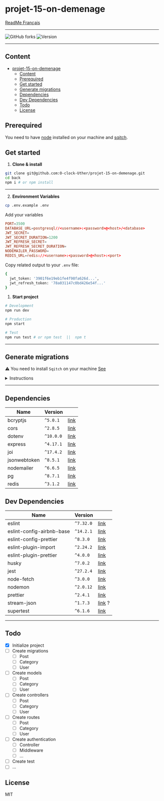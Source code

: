 # projet-15-on-demenage

[ReadMe Français](https://github.com/O-clock-Uther/projet-15-on-demenage/blob/back/back/README-FR.md) <!--link to modify-->

---

![GitHub forks](https://img.shields.io/github/forks/GermainMichaud/blog-api?style=flat-square)
![Version](https://img.shields.io/github/package-json/v/GermainMichaud/blog-api?style=flat-square)

---

## Content

- [projet-15-on-demenage](#projet-15-on-demenage)
  - [Content](#content)
  - [Prerequired](#prerequired)
  - [Get started](#get-started)
  - [Generate migrations](#generate-migrations)
  - [Dependencies](#dependencies)
  - [Dev Dependencies](#dev-dependencies)
  - [Todo](#todo)
  - [License](#license)

## Prerequired

You need to have [node](http://nodejs.org) installed on your machine and [sqitch](https://sqitch.org).

## Get started

1. **Clone & install**

```zsh
git clone git@github.com:O-clock-Uther/projet-15-on-demenage.git
cd back
npm i # or npm install
```

---

2. **Environment Variables**

```bash
cp .env.example .env
```

Add your variables

```conf
PORT=3500
DATABASE_URL=postgresql//<username>:<password>@<host>/<database>
JWT_SECRET=
JWT_SECRET_DURATION=1200
JWT_REFRESH_SECRET=
JWT_REFRESH_SECRET_DURATION=
NODEMAILER_PASSWORD=
REDIS_URL=redis://<username>:<password>@<host>:<port>
```

Copy related output to your `.env` file:

```bash
{
  jwt_token: '3901f6e19eb1fe4f98fa626d...',
  jwt_refresh_token: '78a031147c0bd426e54f...'
}
```

1. **Start project**

```bash
# Development
npm run dev

# Production
npm start

# Test
npm run test # or npm test  ||  npm t
```

---

## Generate migrations

:warning: You need to install `Sqitch` on your machine [See](https://sqitch.org/download/)

<details>

<summary>Instructions</summary>

1. Initialize new Sqitch app

```bash
sqitch init <app_name> --target db:pg:<database> --engine pg --top-dir migrations
```

2. Add a migration

```bash
sqitch add <migration_name> -m "your_commit_message"
```

3. Write you migration

```
- migrations
  - deploy
    - <migration_name>.sql
  - revert
    - <migration_name>.sql
  - verify
    - <migration_name>.sql
```

4. Execute migration

**Deploy:**

`sqitch deploy`

**Verify:**

`sqitch verify`

**Revert:**

`sqitch revert`

> For revert one step back: `sqitch revert HEAD^1`

</details>

---

## Dependencies

| Name         | Version   |                                                |
| ------------ | --------- | ---------------------------------------------- |
| bcryptjs     | `^5.0.1`  | [link](https://npmjs.org/package/bcrypt)       |
| cors         | `^2.8.5`  | [link](https://npmjs.org/package/cors)         |
| dotenv       | `^10.0.0` | [link](https://npmjs.org/package/dotenv)       |
| express      | `^4.17.1` | [link](https://npmjs.org/package/express)      |
| joi          | `^17.4.2` | [link](https://npmjs.org/package/joi)          |
| jsonwebtoken | `^8.5.1`  | [link](https://npmjs.org/package/jsonwebtoken) |
| nodemailer   | `^6.6.5`  | [link](https://npmjs.org/package/nodemailer)   |
| pg           | `^8.7.1`  | [link](https://npmjs.org/package/pg)           |
| redis        | `^3.1.2`  | [link](https://npmjs.org/package/redis)        |

## Dev Dependencies

| Name                      | Version   |                                                             |
| ------------------------- | --------- | ----------------------------------------------------------- |
| eslint                    | `^7.32.0` | [link](https://npmjs.org/package/eslint)                    |
| eslint-config-airbnb-base | `^14.2.1` | [link](https://npmjs.org/package/eslint-config-airbnb-base) |
| eslint-config-prettier    | `^8.3.0`  | [link](https://npmjs.org/package/eslint-config-prettier)    |
| eslint-plugin-import      | `^2.24.2` | [link](https://npmjs.org/package/eslint-plugin-import)      |
| eslint-plugin-prettier    | `^4.0.0`  | [link](https://npmjs.org/package/eslint-plugin-prettier)    |
| husky                     | `^7.0.2`  | [link](https://npmjs.org/package/husky)                     |
| jest                      | `^27.2.4` | [link](https://npmjs.org/package/jest)                      |
| node-fetch                | `^3.0.0`  | [link](https://npmjs.org/package/node-fetch)                |
| nodemon                   | `^2.0.12` | [link](https://npmjs.org/package/nodemon)                   |
| prettier                  | `^2.4.1`  | [link](https://npmjs.org/package/prettier)                  |
| stream-json               | `^1.7.3`  | [link](https://npmjs.org/package/stream-json) ?             |
| supertest                 | `^6.1.6`  | [link](https://npmjs.org/package/supertest)                 |

---

## Todo

- [x] Initialize project
- [ ] Create migrations
  - [ ] Post
  - [ ] Category
  - [ ] User
- [ ] Create models
  - [ ] Post
  - [ ] Category
  - [ ] User
- [ ] Create controllers
  - [ ] Post
  - [ ] Category
  - [ ] User
- [ ] Create routes
  - [ ] Post
  - [ ] Category
  - [ ] User
- [ ] Create authentication
  - [ ] Controller
  - [ ] Middleware
  - [ ] ...
- [ ] Create test
- [ ] ...

## License

MIT

